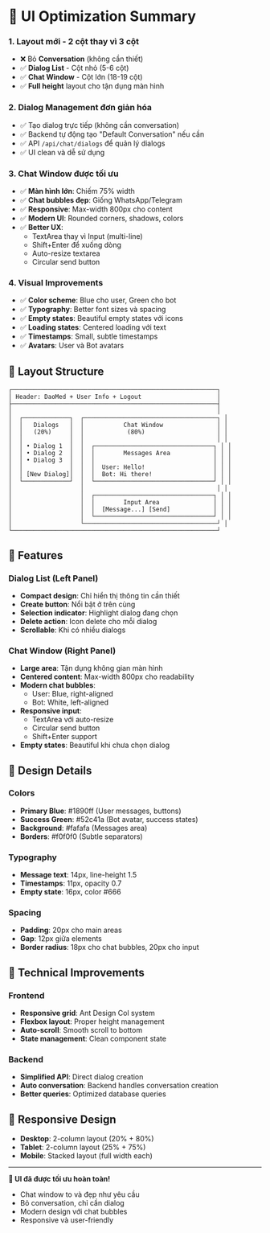 # 🎨 UI Optimization Summary

### 1. **Layout mới - 2 cột thay vì 3 cột**
- ❌ Bỏ **Conversation** (không cần thiết)
- ✅ **Dialog List** - Cột nhỏ (5-6 cột)
- ✅ **Chat Window** - Cột lớn (18-19 cột)
- ✅ **Full height** layout cho tận dụng màn hình

### 2. **Dialog Management đơn giản hóa**
- ✅ Tạo dialog trực tiếp (không cần conversation)
- ✅ Backend tự động tạo "Default Conversation" nếu cần
- ✅ API `/api/chat/dialogs` để quản lý dialogs
- ✅ UI clean và dễ sử dụng

### 3. **Chat Window được tối ưu**
- ✅ **Màn hình lớn**: Chiếm 75% width
- ✅ **Chat bubbles đẹp**: Giống WhatsApp/Telegram
- ✅ **Responsive**: Max-width 800px cho content
- ✅ **Modern UI**: Rounded corners, shadows, colors
- ✅ **Better UX**: 
  - TextArea thay vì Input (multi-line)
  - Shift+Enter để xuống dòng
  - Auto-resize textarea
  - Circular send button

### 4. **Visual Improvements**
- ✅ **Color scheme**: Blue cho user, Green cho bot
- ✅ **Typography**: Better font sizes và spacing
- ✅ **Empty states**: Beautiful empty states với icons
- ✅ **Loading states**: Centered loading với text
- ✅ **Timestamps**: Small, subtle timestamps
- ✅ **Avatars**: User và Bot avatars

## 🎯 Layout Structure

```
┌─────────────────────────────────────────────────────────┐
│ Header: DaoMed + User Info + Logout                     │
├─────────────────────────────────────────────────────────┤
│                                                         │
│  ┌─────────────┐  ┌─────────────────────────────────────┐ │
│  │   Dialogs   │  │           Chat Window               │ │
│  │   (20%)     │  │            (80%)                    │ │
│  │             │  │                                     │ │
│  │ • Dialog 1  │  │  ┌─────────────────────────────────┐ │ │
│  │ • Dialog 2  │  │  │        Messages Area            │ │ │
│  │ • Dialog 3  │  │  │                                 │ │ │
│  │             │  │  │  User: Hello!                   │ │ │
│  │ [New Dialog]│  │  │  Bot: Hi there!                 │ │ │
│  └─────────────┘  │  └─────────────────────────────────┘ │ │
│                   │                                     │ │
│                   │  ┌─────────────────────────────────┐ │ │
│                   │  │        Input Area               │ │ │
│                   │  │  [Message...] [Send]            │ │ │
│                   │  └─────────────────────────────────┘ │ │
│                   └─────────────────────────────────────┘ │
└─────────────────────────────────────────────────────────┘
```

## 🚀 Features

### Dialog List (Left Panel)
- **Compact design**: Chỉ hiển thị thông tin cần thiết
- **Create button**: Nổi bật ở trên cùng
- **Selection indicator**: Highlight dialog đang chọn
- **Delete action**: Icon delete cho mỗi dialog
- **Scrollable**: Khi có nhiều dialogs

### Chat Window (Right Panel)
- **Large area**: Tận dụng không gian màn hình
- **Centered content**: Max-width 800px cho readability
- **Modern chat bubbles**: 
  - User: Blue, right-aligned
  - Bot: White, left-aligned
- **Responsive input**: 
  - TextArea với auto-resize
  - Circular send button
  - Shift+Enter support
- **Empty states**: Beautiful khi chưa chọn dialog

## 🎨 Design Details

### Colors
- **Primary Blue**: #1890ff (User messages, buttons)
- **Success Green**: #52c41a (Bot avatar, success states)
- **Background**: #fafafa (Messages area)
- **Borders**: #f0f0f0 (Subtle separators)

### Typography
- **Message text**: 14px, line-height 1.5
- **Timestamps**: 11px, opacity 0.7
- **Empty state**: 16px, color #666

### Spacing
- **Padding**: 20px cho main areas
- **Gap**: 12px giữa elements
- **Border radius**: 18px cho chat bubbles, 20px cho input

## 🔧 Technical Improvements

### Frontend
- **Responsive grid**: Ant Design Col system
- **Flexbox layout**: Proper height management
- **Auto-scroll**: Smooth scroll to bottom
- **State management**: Clean component state

### Backend
- **Simplified API**: Direct dialog creation
- **Auto conversation**: Backend handles conversation creation
- **Better queries**: Optimized database queries

## 📱 Responsive Design

- **Desktop**: 2-column layout (20% + 80%)
- **Tablet**: 2-column layout (25% + 75%)
- **Mobile**: Stacked layout (full width each)

---

**🎉 UI đã được tối ưu hoàn toàn!**

- Chat window to và đẹp như yêu cầu
- Bỏ conversation, chỉ cần dialog
- Modern design với chat bubbles
- Responsive và user-friendly 